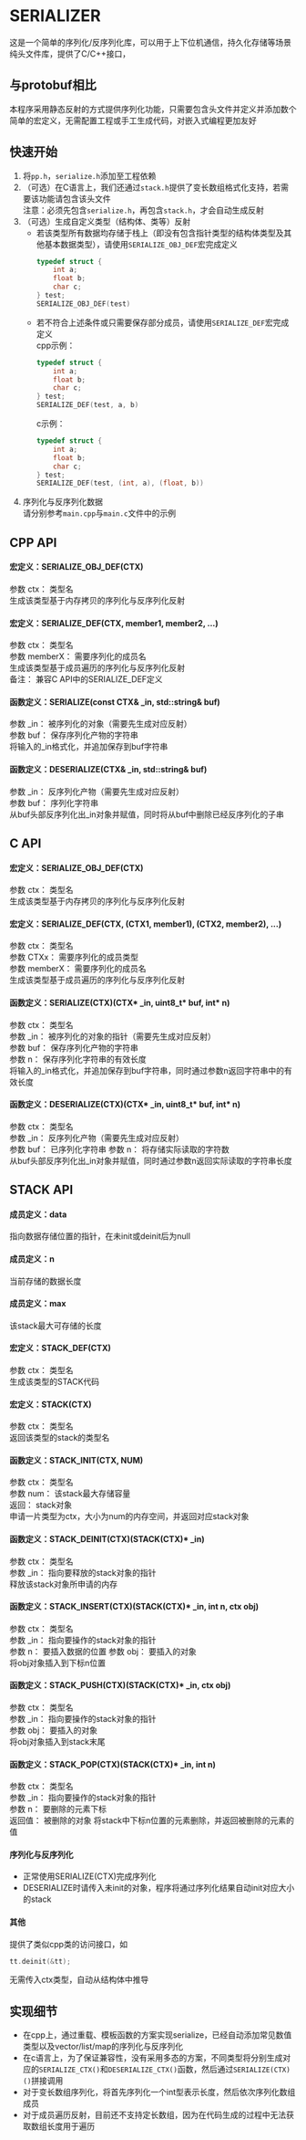 # SERIALIZER
这是一个简单的序列化/反序列化库，可以用于上下位机通信，持久化存储等场景  
纯头文件库，提供了C/C++接口，

## 与protobuf相比
本程序采用静态反射的方式提供序列化功能，只需要包含头文件并定义并添加数个简单的宏定义，无需配置工程或手工生成代码，对嵌入式编程更加友好

## 快速开始
1. 将`pp.h`，`serialize.h`添加至工程依赖
2. （可选）在C语言上，我们还通过`stack.h`提供了变长数组格式化支持，若需要该功能请包含该头文件  
    注意：必须先包含`serialize.h`，再包含`stack.h`，才会自动生成反射
3. （可选）生成自定义类型（结构体、类等）反射  
    * 若该类型所有数据均存储于栈上（即没有包含指针类型的结构体类型及其他基本数据类型），请使用`SERIALIZE_OBJ_DEF`宏完成定义  
        ```c++
        typedef struct {
            int a;
            float b;
            char c;
        } test;
        SERIALIZE_OBJ_DEF(test)
        ```
    * 若不符合上述条件或只需要保存部分成员，请使用`SERIALIZE_DEF`宏完成定义  
        cpp示例：  
        ```c++
        typedef struct {
            int a;
            float b;
            char c;
        } test;
        SERIALIZE_DEF(test, a, b)
        ```
      c示例：  
        ```c
        typedef struct {
            int a;
            float b;
            char c;
        } test;
        SERIALIZE_DEF(test, (int, a), (float, b))
        ```
4. 序列化与反序列化数据  
     请分别参考`main.cpp`与`main.c`文件中的示例

## CPP API
#### 宏定义：SERIALIZE_OBJ_DEF(CTX)
参数 ctx： 类型名  
生成该类型基于内存拷贝的序列化与反序列化反射

#### 宏定义：SERIALIZE_DEF(CTX, member1, member2, ...)
参数 ctx： 类型名  
参数 memberX： 需要序列化的成员名  
生成该类型基于成员遍历的序列化与反序列化反射  
备注： 兼容C API中的SERIALIZE_DEF定义

#### 函数定义：SERIALIZE(const CTX& _in, std::string& buf)
参数 _in： 被序列化的对象（需要先生成对应反射）  
参数 buf： 保存序列化产物的字符串  
将输入的_in格式化，并追加保存到buf字符串

#### 函数定义：DESERIALIZE(CTX& _in, std::string& buf)
参数 _in： 反序列化产物（需要先生成对应反射）  
参数 buf： 序列化字符串  
从buf头部反序列化出_in对象并赋值，同时将从buf中删除已经反序列化的子串

## C API
#### 宏定义：SERIALIZE_OBJ_DEF(CTX)
参数 ctx： 类型名  
生成该类型基于内存拷贝的序列化与反序列化反射

#### 宏定义：SERIALIZE_DEF(CTX, (CTX1, member1), (CTX2, member2), ...)
参数 ctx： 类型名  
参数 CTXx： 需要序列化的成员类型  
参数 memberX： 需要序列化的成员名  
生成该类型基于成员遍历的序列化与反序列化反射  

#### 函数定义：SERIALIZE(CTX)(CTX* _in, uint8_t* buf, int* n)
参数 ctx： 类型名  
参数 _in： 被序列化的对象的指针（需要先生成对应反射）  
参数 buf： 保存序列化产物的字符串  
参数 n： 保存序列化字符串的有效长度  
将输入的_in格式化，并追加保存到buf字符串，同时通过参数n返回字符串中的有效长度

#### 函数定义：DESERIALIZE(CTX)(CTX* _in, uint8_t* buf, int* n)
参数 ctx： 类型名  
参数 _in： 反序列化产物（需要先生成对应反射）  
参数 buf： 已序列化字符串
参数 n： 将存储实际读取的字符数  
从buf头部反序列化出_in对象并赋值，同时通过参数n返回实际读取的字符串长度

## STACK API
#### 成员定义：data
指向数据存储位置的指针，在未init或deinit后为null

#### 成员定义：n
当前存储的数据长度

#### 成员定义：max
该stack最大可存储的长度

#### 宏定义：STACK_DEF(CTX)  
参数 ctx： 类型名  
生成该类型的STACK代码

#### 宏定义：STACK(CTX)
参数 ctx： 类型名  
返回该类型的stack的类型名

#### 函数定义：STACK_INIT(CTX, NUM)
参数 ctx： 类型名  
参数 num： 该stack最大存储容量  
返回： stack对象  
申请一片类型为ctx，大小为num的内存空间，并返回对应stack对象

#### 函数定义：STACK_DEINIT(CTX)(STACK(CTX)* _in)
参数 ctx： 类型名  
参数 _in： 指向要释放的stack对象的指针  
释放该stack对象所申请的内存

#### 函数定义：STACK_INSERT(CTX)(STACK(CTX)* _in, int n, ctx obj)
参数 ctx： 类型名  
参数 _in： 指向要操作的stack对象的指针  
参数 n： 要插入数据的位置
参数 obj： 要插入的对象  
将obj对象插入到下标n位置

#### 函数定义：STACK_PUSH(CTX)(STACK(CTX)* _in, ctx obj)
参数 ctx： 类型名  
参数 _in： 指向要操作的stack对象的指针  
参数 obj： 要插入的对象  
将obj对象插入到stack末尾


#### 函数定义：STACK_POP(CTX)(STACK(CTX)* _in, int n)
参数 ctx： 类型名  
参数 _in： 指向要操作的stack对象的指针  
参数 n： 要删除的元素下标  
返回值： 被删除的对象
将stack中下标n位置的元素删除，并返回被删除的元素的值

#### 序列化与反序列化
* 正常使用SERIALIZE(CTX)完成序列化
* DESERIALIZE时请传入未init的对象，程序将通过序列化结果自动init对应大小的stack

#### 其他
提供了类似cpp类的访问接口，如
```c
tt.deinit(&tt);
```
无需传入ctx类型，自动从结构体中推导

## 实现细节
* 在cpp上，通过重载、模板函数的方案实现serialize，已经自动添加常见数值类型以及vector/list/map的序列化与反序列化
* 在c语言上，为了保证兼容性，没有采用多态的方案，不同类型将分别生成对应的`SERIALIZE_CTX()`和`DESERIALIZE_CTX()`函数，然后通过`SERIALIZE(CTX)()`拼接调用
* 对于变长数组序列化，将首先序列化一个int型表示长度，然后依次序列化数组成员
* 对于成员遍历反射，目前还不支持定长数组，因为在代码生成的过程中无法获取数组长度用于遍历
